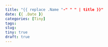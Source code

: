 ```yaml
---
title: "{{ replace .Name "-" " " | title }}"
date: {{ .Date }}
categories: [Tiny]
tags:
slug:
tiny: true
draft: true
---
```


